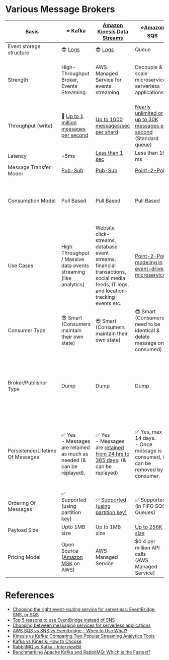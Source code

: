 
# Various Message Brokers

| Basis                            | :star: [Kafka](Kafka/Readme.md)                                                               | [Amazon Kinesis Data Streams](../2_AWS/5_MessageBrokerServices/AmazonKinesis/Readme.md)                                                                              | :star:[Amazon SQS](../2_AWS/5_MessageBrokerServices/AmazonSQS/Readme.md)                                                                                           | [Amazon SNS](../2_AWS/5_MessageBrokerServices/AmazonSNS.md)                                                        | [Amazon EventBridge](../2_AWS/5_MessageBrokerServices/AmazonEventBridge.md)                                      | [RabbitMQ](RabbitMQ.md)                                                                                                                         |
|----------------------------------|-----------------------------------------------------------------------------------------------|----------------------------------------------------------------------------------------------------------------------------------------------------------------------|----------------------------------------------------------------------------------------------------------------------------------------------------------------------------|----------------------------------------------------------------------------------------------------------------------------|--------------------------------------------------------------------------------------------------------------------------|-------------------------------------------------------------------------------------------------------------------------------------------------|
| Event storage structure          | :sunglasses: [Logs](../3_Databases/5_DatabaseInternals/AppendOnlyProperty.md)          | :sunglasses: [Logs](../3_Databases/5_DatabaseInternals/AppendOnlyProperty.md)                                                                                        | Queue                                                                                                                                                                      | Topic                                                                                                                      | Event Bus                                                                                                                | Queue                                                                                                                                           |
| Strength                         | High-Throughput Broker, Events Streaming.                                                     | AWS Managed Service for events streaming.                                                                                                                            | Decouple & scale microservices, serverless applications                                                                                                                    | Push-Notification-Based-Broker, can't be used for events streaming.                                                        | Rule-Based-Targeting-Broker                                                                                              | Low-Latency MQ                                                                                                                                  |
| Throughput (write)               | :rocket: [Up to 1 million messages per second]()                                              | [Up to 1000 messages/sec per shard](https://docs.aws.amazon.com/streams/latest/dev/key-concepts.html)                                                                | [Nearly unlimited or up to 30K messages per second](https://docs.aws.amazon.com/AWSSimpleQueueService/latest/SQSDeveloperGuide/quotas-messages.html) <br/>(Standard queue) | [Up to 30K messages per second](https://docs.aws.amazon.com/general/latest/gr/sns.html) <br/>(Standard topic)              | [Up to 10K messages per second](https://docs.aws.amazon.com/eventbridge/latest/userguide/eb-quota.html)                  | [Up to 10K messages per second](https://blog.rabbitmq.com/posts/2012/04/rabbitmq-performance-measurements-part-2)                               |
| Latency                          | ~5ms                                                                                          | [Less than 1 sec](https://docs.aws.amazon.com/streams/latest/dev/kinesis-low-latency.html)                                                                           | Less than 100 ms                                                                                                                                                           | b/w 100 ms to 200 ms                                                                                                       | Greater than 200ms                                                                                                       | ~1ms                                                                                                                                            |
| Message Transfer Model           | [Pub-Sub](EventDrivenArchitecture/PubSubModel.md)                                             | [Pub-Sub](EventDrivenArchitecture/PubSubModel.md)                                                                                                                    | [Point-2-Point](EventDrivenArchitecture/PointToPointModel.md)                                                                                                              | [Pub-Sub](EventDrivenArchitecture/PubSubModel.md)                                                                          | [Pub-Sub](EventDrivenArchitecture/PubSubModel.md)                                                                        | [Point-2-Point](EventDrivenArchitecture/PointToPointModel.md)                                                                                   |
| Consumption Model                | Pull Based                                                                                    | Pull Based                                                                                                                                                           | Pull Based                                                                                                                                                                 | Push Based, Upto 100K topics, 10 million subscribers per topic                                                             | Push Based, Upto 100 event buses, 300 rules per event bus, 5 targets per rule                                            | Push Based                                                                                                                                      |
| Use Cases                        | High Throughput / Massive data events streaming (like analytics)                              | Website click-streams, database event streams, financial transactions, social media feeds, IT logs, and location-tracking events etc.                                | [Point-2-Point modeling in event-driven microservices](EventDrivenArchitecture/Readme.md).                                                                                 | Notification (Email/Push) to person, Pub-Sub modeling for [event-driven microservices](EventDrivenArchitecture/Readme.md). | Rule based targeting in [Event-driven microservices](EventDrivenArchitecture/Readme.md)                                  | Low-latency use cases when message guarantee is needed or some consistent behaviour (like order workflow, failed orders etc.)                   |
| Consumer Type                    | :sunglasses: Smart <br/>(Consumers maintain their own state)                                  | :sunglasses: Smart <br/>(Consumers maintain their own state)                                                                                                         | :sunglasses: Smart <br/>(Consumers need to be identical & delete message once consumed)                                                                                    | Dump <br/>(Consumers might be processing messages in the different way)                                                    | Dump<br/>(Consumers might be processing messages in the different way)                                                   | Dumb                                                                                                                                            |
| Broker/Publisher Type            | Dump                                                                                          | Dump                                                                                                                                                                 | Dump                                                                                                                                                                       | :sunglasses: Smart                                                                                                         | :sunglasses: Smart                                                                                                       | :sunglasses: Smart <br/>(Consistent transmission of messages to consumers at about the same speed as the broker monitors the consumer's status) |
| Persistence/Lifetime Of Messages | :white_check_mark: Yes <br/>- Messages are retained as much as needed (& can be replayed).    | :white_check_mark: Yes <br/>- Messages are [retained from 24 hrs to 365 days](https://docs.aws.amazon.com/streams/latest/dev/key-concepts.html). (& can be replayed) | :white_check_mark: Yes, max 14 days. <br>- Once message is consumed, it can be removed by consumer.                                                                        | :x: No <br> - When an SNS Topic receives an event notification, it would be instantly broadcast to all Subscribers.        | :x: No <br/>- But events can be archived, to replay later.                                                               | :x: No <br/>- Once message is consumed and acknowledgement is sent, it would be removed from RabbitMQ message queue.                            |
| Ordering Of Messages             | :white_check_mark: Supported <br/>(using partition key)                                       | :white_check_mark: [Supported (using partition key)](https://docs.aws.amazon.com/streams/latest/dev/key-concepts.html)                                               | :white_check_mark: Supported (in FIFO SQS Queues)                                                                                                                          | :white_check_mark: Supported (in FIFO SNS Topics)                                                                          | :x: Not-Supported                                                                                                        | :x: Not-Supported                                                                                                                               |
| Payload Size                     | Upto 1MB size                                                                                 | Up to 1MB size                                                                                                                                                       | [Up to 256K size](https://docs.aws.amazon.com/general/latest/gr/sqs-service.html)                                                                                          | [Up to 256K size](https://aws.amazon.com/blogs/compute/choosing-between-messaging-services-for-serverless-applications/)   | [Up to 256K size](https://aws.amazon.com/blogs/compute/choosing-between-messaging-services-for-serverless-applications/) | No constraints                                                                                                                                  |
| Pricing Model                    | Open Source <br/>([Amazon MSK](../2_AWS/5_MessageBrokerServices/AmazonMSK.md) on AWS) | AWS Managed Service                                                                                                                                                  | $0.4 per million API calls <br/>(AWS Managed Service)                                                                                                                      | $0.5 per million API calls <br/>(AWS Managed Service)                                                                      | $1 per million API calls <br/>(AWS Managed Service)                                                                      | Open Source <br/>([Amazon MQ](../2_AWS/5_MessageBrokerServices/AmazonMQ.md) on AWS)                                                     |

# References
- [Choosing the right event-routing service for serverless: EventBridge, SNS, or SQS](https://lumigo.io/blog/choosing-the-right-event-routing-on-aws-eventbridge-sns-or-sqs/)
- [Top 5 reasons to use EventBridge instead of SNS](https://lumigo.io/blog/5-reasons-why-you-should-use-eventbridge-instead-of-sns/)
- [Choosing between messaging services for serverless applications](https://aws.amazon.com/blogs/compute/choosing-between-messaging-services-for-serverless-applications/)
- [AWS SQS vs SNS vs Eventbridge – When to Use What?](https://beabetterdev.com/2021/09/10/aws-sqs-vs-sns-vs-eventbridge/)
- [Kinesis vs Kafka: Comparing Two Popular Streaming Analytics Tools](https://www.spec-india.com/blog/kinesis-vs-kafka)
- [Kafka vs Kinesis: How to Choose](https://rockset.com/blog/kafka-vs-kinesis-choosing-the-best-data-streaming-solution/)
- [RabbitMQ vs Kafka - InterviewBit](https://www.interviewbit.com/blog/rabbitmq-vs-kafka/)
- [Benchmarking Apache Kafka and RabbitMQ: Which is the Fastest?](https://www.confluent.io/blog/kafka-fastest-messaging-system/)